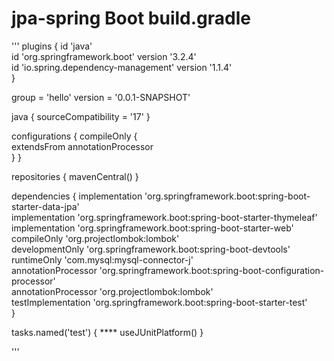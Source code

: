 ﻿# jpa-spring Boot build.gradle
'''
plugins {
    id 'java'<br>
    id 'org.springframework.boot' version '3.2.4'<br>
    id 'io.spring.dependency-management' version '1.1.4'<br>
}

group = 'hello'
version = '0.0.1-SNAPSHOT'

java {
    sourceCompatibility = '17'
}

configurations {
    compileOnly {<br>
        extendsFrom annotationProcessor<br>
    }
}

repositories {
    mavenCentral()
}

dependencies {
    implementation 'org.springframework.boot:spring-boot-starter-data-jpa' <br>
    implementation 'org.springframework.boot:spring-boot-starter-thymeleaf'<br>
    implementation 'org.springframework.boot:spring-boot-starter-web'<br>
    compileOnly 'org.projectlombok:lombok'<br>
    developmentOnly 'org.springframework.boot:spring-boot-devtools'<br>
    runtimeOnly 'com.mysql:mysql-connector-j'<br>
    annotationProcessor 'org.springframework.boot:spring-boot-configuration-processor'<br>
    annotationProcessor 'org.projectlombok:lombok'<br>
    testImplementation 'org.springframework.boot:spring-boot-starter-test'<br>
}

tasks.named('test') { ****
    useJUnitPlatform()
}

'''
